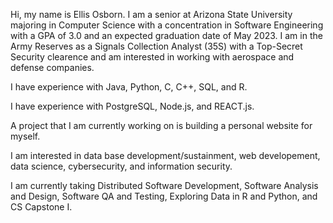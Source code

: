Hi, my name is Ellis Osborn. I am a senior at Arizona State University majoring 
in Computer Science with a concentration in Software Engineering with a GPA of 3.0 and an expected
graduation date of May 2023. I am in the Army Reserves as a Signals Collection Analyst (35S) with 
a Top-Secret Security clearence and am interested in working with aerospace and defense companies.

I have experience with Java, Python, C, C++, SQL,  and R.

I have experience with PostgreSQL, Node.js, and REACT.js.

A project that I am currently working on is building a personal website for myself.

I am interested in data base development/sustainment, web developement, data science,
cybersecurity, and information security.

I am currently taking Distributed Software Development, Software Analysis and Design, Software QA and Testing, Exploring Data in R and Python, and CS Capstone I.
